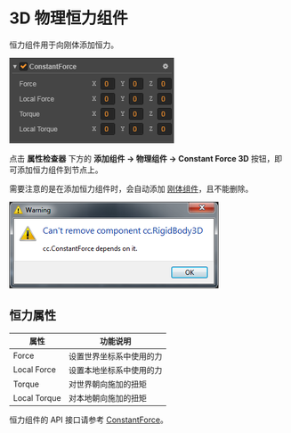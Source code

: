 # 3D 物理恒力组件

恒力组件用于向刚体添加恒力。

![](image/constant-force-prop.png)

点击 **属性检查器** 下方的 **添加组件 -> 物理组件 -> Constant Force 3D** 按钮，即可添加恒力组件到节点上。

需要注意的是在添加恒力组件时，会自动添加 [刚体组件](./physics-rigidbody.md)，且不能删除。

![](image/nodelect.png)

## 恒力属性

| 属性          | 功能说明              |
| ------------ | -----------          |
| Force        | 设置世界坐标系中使用的力 |
| Local Force  | 设置本地坐标系中使用的力 |
| Torque       | 对世界朝向施加的扭矩    |
| Local Torque | 对本地朝向施加的扭矩    |

恒力组件的 API 接口请参考 [ConstantForce](../../../api/zh/classes/ConstantForce.html)。
